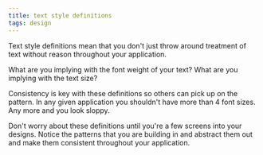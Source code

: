 ```yaml
---
title: text style definitions
tags: design
---
```


Text style definitions mean that you don't just throw around treatment of text without reason throughout your application.

What are you implying with the font weight of your text?
What are you implying with the text size?

Consistency is key with these definitions so others can pick up on the pattern. In any given application you shouldn't have more than 4 font sizes. Any more and you look sloppy. 

Don't worry about these definitions until you're a few screens into your designs. Notice the patterns that you are building in and abstract them out and make them consistent throughout your application.
